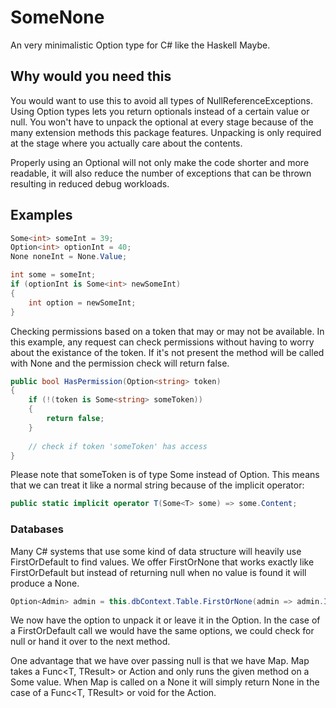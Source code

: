 # SomeNone
An very minimalistic Option type for C# like the Haskell Maybe. 

## Why would you need this
You would want to use this to avoid all types of NullReferenceExceptions. Using Option types lets you return optionals instead of a certain value or null. You won't have to unpack the optional at every stage because of the many extension methods this package features. Unpacking is only required at the stage where you actually care about the contents.

Properly using an Optional will not only make the code shorter and more readable, it will also reduce the number of exceptions that can be thrown resulting in reduced debug workloads.


## Examples

```csharp
Some<int> someInt = 39;
Option<int> optionInt = 40;
None noneInt = None.Value;

int some = someInt;
if (optionInt is Some<int> newSomeInt)
{
    int option = newSomeInt;
}
```


Checking permissions based on a token that may or may not be available. In this example, any request can check permissions without having to worry about the existance of the token. If it's not present the method will be called with None and the permission check will return false.

```csharp
public bool HasPermission(Option<string> token)
{
    if (!(token is Some<string> someToken))
    {
        return false;
    }
    
    // check if token 'someToken' has access
}
```

Please note that someToken is of type Some<string> instead of Option<string>. This means that we can treat it like a normal string because of the implicit operator:

```csharp
public static implicit operator T(Some<T> some) => some.Content;
```

### Databases
Many C# systems that use some kind of data structure will heavily use FirstOrDefault to find values. We offer FirstOrNone that works exactly like FirstOrDefault but instead of returning null when no value is found it will produce a None.
```csharp
Option<Admin> admin = this.dbContext.Table.FirstOrNone(admin => admin.Id == adminId);
```
We now have the option to unpack it or leave it in the Option. In the case of a FirstOrDefault call we would have the same options, we could check for null or hand it over to the next method.

One advantage that we have over passing null is that we have Map. Map takes a Func<T, TResult> or Action<T> and only runs the given method on a Some<T> value. When Map is called on a None it will simply return None in the case of a Func<T, TResult> or void for the Action<T>.

